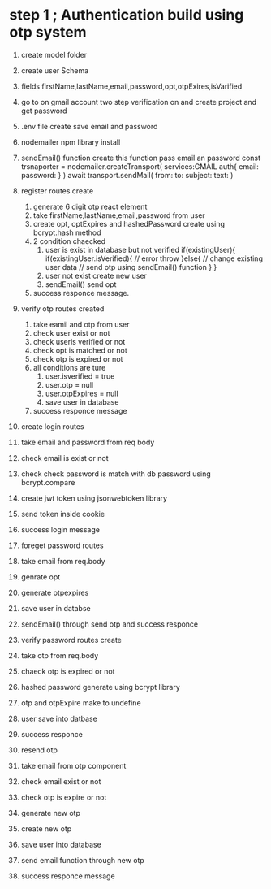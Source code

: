 # step 1 ; Authentication build using otp system

1. create model folder
2. create user Schema
3. fields firstName,lastName,email,password,opt,otpExires,isVarified
4. go to on gmail account two step verification on and create project and get password
5. .env file create save email and password
6. nodemailer npm library install
7. sendEmail() function create
   this function pass email an password
   const trsnaporter = nodemailer.createTransport(
   services:GMAIL
   auth{
   email:
   password:
   }
   )
   await transport.sendMail(
   from:
   to:
   subject:
   text:
   )
8. register routes create
   1. generate 6 digit otp react element
   2. take firstName,lastName,email,password from user
   3. create opt, optExpires and hashedPassword create using bcrypt.hash method
   4. 2 condition chaecked
      1. user is exist in database but not verified
         if(existingUser){
         if(existingUser.isVerified){
         // error throw
         }else{
         // change existing user data
         // send otp using sendEmail() function
         }
         }
      2. user not exist create new user
      3. sendEmail() send opt
   5. success responce message.
9. verify otp routes created
   1. take eamil and otp from user
   2. check user exist or not
   3. check useris verified or not
   4. check opt is matched or not
   5. check otp is expired or not
   6. all conditions are ture
      1. user.isverified = true
      2. user.otp = null
      3. user.otpExpires = null
      4. save user in database
   7. success responce message
10. create login routes
11. take email and password from req body
12. check email is exist or not
13. check check password is match with db password using bcrypt.compare
14. create jwt token using jsonwebtoken library
15. send token inside cookie
16. success login message

17. foreget password routes
18. take email from req.body
19. genrate opt
20. generate otpexpires
21. save user in databse
22. sendEmail() through send otp and success responce

23. verify password routes create
24. take otp from req.body
25. chaeck otp is expired or not
26. hashed password generate using bcrypt library
27. otp and otpExpire make to undefine
28. user save into datbase
29. success responce

30. resend otp
31. take email from otp component
32. check email exist or not
33. check otp is expire or not
34. generate new otp
35. create new otp
36. save user into database
37. send email function through new otp
38. success responce message
